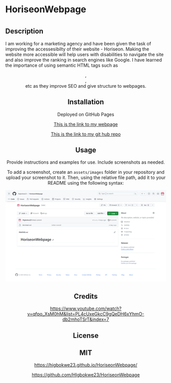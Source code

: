 # HoriseonWebpage
# <HoriseonWedpage>

## Description

I am working for a marketing agency and have been given the task of improving the accessesibilty of their website - Horiseon. Making the website more accessible will help users with disabilities to navigate the site and also improve the ranking in search engines like Google. I have learned the importance of using semantic HTML tags such as <header>, <footer>, <section> etc as they improve SEO and give structure to webpages. 


## Installation

Deployed on GitHub Pages

[This is the link to my webpage](https://higbokwe23.github.io/HoriseonWebpage/)

[This is the link to my git hub repo](https://github.com/HIgbokwe23/HoriseonWebpage)

## Usage

Provide instructions and examples for use. Include screenshots as needed.

To add a screenshot, create an `assets/images` folder in your repository and upload your screenshot to it. Then, using the relative file path, add it to your README using the following syntax:

![This is a screenshot of my deployed app](./assets/images/Horiseonpage.png)

## Credits

https://www.youtube.com/watch?v=qfpo_XsM0hM&list=PL4cUxeGkcC9gQeDH6xYhmO-db2mhoTSrT&index=7

## License

MIT
---


https://higbokwe23.github.io/HoriseonWebpage/


https://github.com/HIgbokwe23/HoriseonWebpage